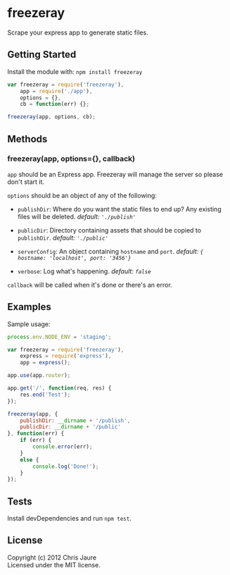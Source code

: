 # freezeray

Scrape your express app to generate static files.


## Getting Started

Install the module with: `npm install freezeray`

```javascript
var freezeray = require('freezeray'),
	app = require('./app'),
	options = {},
	cb = function(err) {};

freezeray(app, options, cb);
```


## Methods

### freezeray(app, options={}, callback)

`app` should be an Express app. Freezeray will manage the server so please don't start it.

`options` should be an object of any of the following:

- `publishDir`: 
Where do you want the static files to end up? Any existing files will be deleted.
*default: `'./publish'`*

- `publicDir`:
Directory containing assets that should be copied to `publishDir`.
*default: `'./public'`*

- `serverConfig`:
An object containing `hostname` and `port`.
*default: `{ hostname: 'localhost', port: '3456'}`*

- `verbose`:
Log what's happening.
*default: `false`*

`callback` will be called when it's done or there's an error.

## Examples
Sample usage:

```javascript
process.env.NODE_ENV = 'staging';

var freezeray = require('freezeray'),
	express = require('express'),
	app = express();

app.use(app.router);

app.get('/', function(req, res) {
	res.end('Test');
});

freezeray(app, {
	publishDir: __dirname + '/publish',
	publicDir: __dirname + '/public'
}, function(err) {
	if (err) {
		console.error(err);
	}
	else {
		console.log('Done!');
	}
});
```


## Tests

Install devDependencies and run `npm test`.


## License

Copyright (c) 2012 Chris Jaure  
Licensed under the MIT license.
